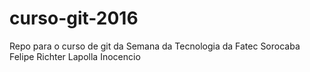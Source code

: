 # curso-git-2016
Repo para o curso de git da Semana da Tecnologia da Fatec Sorocaba
Felipe Richter Lapolla Inocencio
